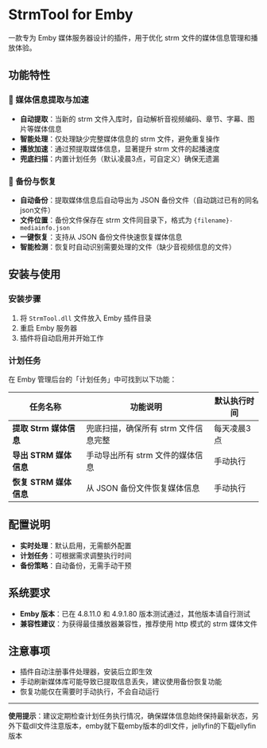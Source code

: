 # StrmTool for Emby

一款专为 Emby 媒体服务器设计的插件，用于优化 strm 文件的媒体信息管理和播放体验。

## 功能特性

### 🚀 媒体信息提取与加速

- **自动提取**：当新的 strm 文件入库时，自动解析音视频编码、章节、字幕、图片等媒体信息
- **智能处理**：仅处理缺少完整媒体信息的 strm 文件，避免重复操作
- **播放加速**：通过预提取媒体信息，显著提升 strm 文件的起播速度
- **兜底扫描**：内置计划任务（默认凌晨3点，可自定义）确保无遗漏

### 💾 备份与恢复

- **自动备份**：提取媒体信息后自动导出为 JSON 备份文件（自动跳过已有的同名json文件）
- **文件位置**：备份文件保存在 strm 文件同目录下，格式为 `{filename}-mediainfo.json`
- **一键恢复**：支持从 JSON 备份文件快速恢复媒体信息
- **智能检测**：恢复时自动识别需要处理的文件（缺少音视频信息的文件）

## 安装与使用

### 安装步骤

1. 将 `StrmTool.dll` 文件放入 Emby 插件目录
2. 重启 Emby 服务器
3. 插件将自动启用并开始工作

### 计划任务

在 Emby 管理后台的「计划任务」中可找到以下功能：

| 任务名称 | 功能说明 | 默认执行时间 |
|---------|---------|-------------|
| **提取 Strm 媒体信息** | 兜底扫描，确保所有 strm 文件信息完整 | 每天凌晨3点 |
| **导出 STRM 媒体信息** | 手动导出所有 strm 文件的媒体信息 | 手动执行 |
| **恢复 STRM 媒体信息** | 从 JSON 备份文件恢复媒体信息 | 手动执行 |

## 配置说明

- **实时处理**：默认启用，无需额外配置
- **计划任务**：可根据需求调整执行时间
- **备份策略**：自动备份，无需手动干预

## 系统要求

- **Emby 版本**：已在 4.8.11.0 和 4.9.1.80 版本测试通过，其他版本请自行测试
- **兼容性建议**：为获得最佳播放器兼容性，推荐使用 http 模式的 strm 媒体文件

## 注意事项

- 插件自动注册事件处理器，安装后立即生效
- 手动刷新媒体库可能导致已提取信息丢失，建议使用备份恢复功能
- 恢复功能仅在需要时手动执行，不会自动运行

---

**使用提示**：建议定期检查计划任务执行情况，确保媒体信息始终保持最新状态，另外下载dll文件注意版本，emby就下载emby版本的dll文件，jellyfin的下载jellyfin版本
